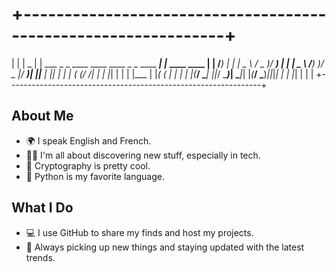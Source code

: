 # +---------------------------------------------------------------+
|                                                               |
|                                               _               |
|  ___ _   _ ____   ____  ____ _   _ ____   ___| |_  ____  ____ |
| /___) | | |  _ \ / _  )/ ___) | | |  _ \ /___)  _)/ _  |/ ___)|
||___ | |_| | | | ( (/ /| |   | |_| | | | |___ | |_( ( | | |    |
|(___/ \____| ||_/ \____)_|    \____|_| |_(___/ \___)_||_|_|    |
|           |_|                                                 |
|                                                               |
+---------------------------------------------------------------+

## About Me
- 🌍 I speak English and French.
- 🕵️‍♂️ I'm all about discovering new stuff, especially in tech.
- 🔐 Cryptography is pretty cool.
- 🐍 Python is my favorite language.

## What I Do
- 💻 I use GitHub to share my finds and host my projects.
- 🌱 Always picking up new things and staying updated with the latest trends.
